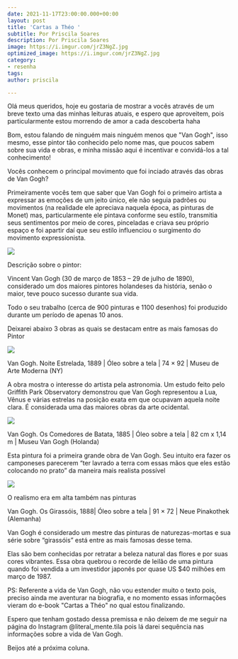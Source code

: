 ```yaml
---
date: 2021-11-17T23:00:00.000+00:00
layout: post
title: 'Cartas a Théo '
subtitle: Por Priscila Soares
description: Por Priscila Soares
image: https://i.imgur.com/jrZ3NgZ.jpg
optimized_image: https://i.imgur.com/jrZ3NgZ.jpg
category:
- resenha
tags: 
author: priscila

---
```

Olá meus queridos, hoje eu gostaria de mostrar a vocês através de um breve texto uma das minhas leituras atuais, e espero que aproveitem, pois particularmente estou morrendo de amor a cada descoberta haha

Bom, estou falando de ninguém mais ninguém menos que "Van Gogh", isso mesmo, esse pintor tão conhecido pelo nome mas, que poucos sabem sobre sua vida e obras, e minha missão aqui é incentivar e convidá-los a tal conhecimento!

Vocês conhecem o principal movimento que foi inciado através das obras de Van Gogh?

Primeiramente vocês tem que saber que Van Gogh foi o primeiro artista a expressar as emoções de um jeito único, ele não seguia padrões ou movimentos (na realidade ele apreciava naquela época, as pinturas de Monet) mas, particularmente ele pintava conforme seu estilo, transmitia seus sentimentos por meio de cores, pinceladas e criava seu próprio espaço e foi apartir daí que seu estilo influenciou o surgimento do movimento expressionista.

![](https://i.imgur.com/jrZ3NgZ.jpg)

Descrição sobre o pintor:

Vincent Van Gogh (30 de março de 1853 – 29 de julho de 1890), considerado um dos maiores pintores holandeses da história, senão o maior, teve pouco sucesso durante sua vida.

Todo o seu trabalho (cerca de 900 pinturas e 1100 desenhos) foi produzido durante um período de apenas 10 anos.

Deixarei abaixo 3 obras as quais se destacam entre as mais famosas do Pintor

  
![](https://i.imgur.com/O9rFn3F.jpg)

Van Gogh. Noite Estrelada, 1889 | Óleo sobre a tela | 74 × 92 | Museu de Arte Moderna (NY)

A obra mostra o interesse do artista pela astronomia. Um estudo feito pelo Griffith Park Observatory demonstrou que Van Gogh representou a Lua, Vênus e várias estrelas na posição exata em que ocupavam aquela noite clara. É considerada uma das maiores obras da arte ocidental.  
  
![](https://i.imgur.com/x0QnwV4.jpg)

Van Gogh. Os Comedores de Batata, 1885 | Óleo sobre a tela | 82 cm x 1,14 m | Museu Van Gogh (Holanda)

Esta pintura foi a primeira grande obra de Van Gogh. Seu intuito era fazer os camponeses parecerem “ter lavrado a terra com essas mãos que eles estão colocando no prato” da maneira mais realista possível

![](https://i.imgur.com/lt6OkXm.jpg)

O realismo era em alta também nas pinturas

Van Gogh. Os Girassóis, 1888| Óleo sobre a tela | 91 × 72 | Neue Pinakothek (Alemanha)

Van Gogh é considerado um mestre das pinturas de naturezas-mortas e sua série sobre “girassóis” está entre as mais famosas desse tema.

Elas são bem conhecidas por retratar a beleza natural das flores e por suas cores vibrantes. Essa obra quebrou o recorde de leilão de uma pintura quando foi vendida a um investidor japonês por quase US $40 milhões em março de 1987.

PS: Referente a vida de Van Gogh, não vou estender muito o texto pois, preciso ainda me aventurar na biografia, e no momento essas informações vieram do e-book "Cartas a Théo" no qual estou finalizando.

Espero que tenham gostado dessa premissa e não deixem de me seguir na página do Instagram @literal_mente.tila pois lá darei sequência nas informações sobre a vida de Van Gogh.

Beijos até a próxima coluna.
